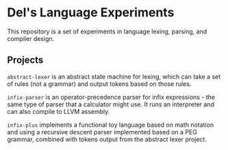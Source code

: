 # Del's Language Experiments

This repository is a set of experiments in language lexing, parsing, and compiler design.

## Projects

`abstract-lexer` is an abstract state machine for lexing, which can take a set of rules (not a grammar) and output tokens based on those rules.

`infix-parser` is an operator-precedence parser for infix expressions - the same type of parser that a calculator might use. It runs an interpreter and can also compile to LLVM assembly.

`infix-plus` implements a functional toy language based on math notation and using a recursive descent parser implemented based on a PEG grammar, combined with tokens output from the abstract lexer project.